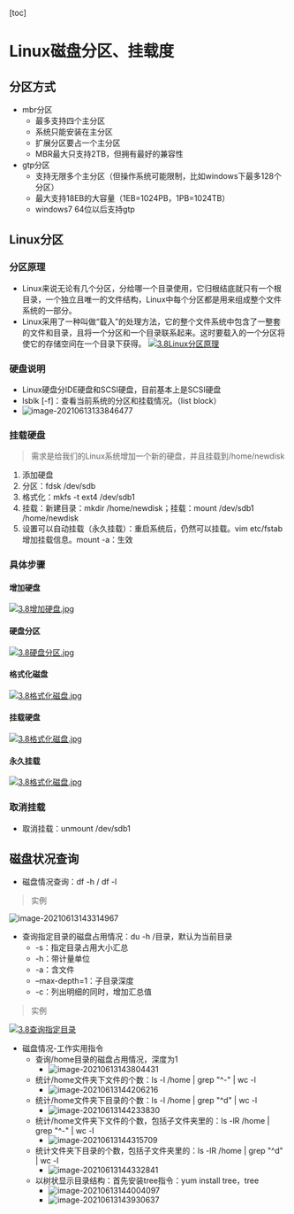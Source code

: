 [toc]

# Linux磁盘分区、挂载度

## 分区方式

- mbr分区
  - 最多支持四个主分区
  - 系统只能安装在主分区
  - 扩展分区要占一个主分区
  - MBR最大只支持2TB，但拥有最好的兼容性
- gtp分区
  - 支持无限多个主分区（但操作系统可能限制，比如windows下最多128个分区）
  - 最大支持18EB的大容量（1EB=1024PB，1PB=1024TB）
  - windows7 64位以后支持gtp

## Linux分区

### 分区原理

- Linux来说无论有几个分区，分给哪一个目录使用，它归根结底就只有一个根目录，一个独立且唯一的文件结构，Linux中每个分区都是用来组成整个文件系统的一部分。
- Linux采用了一种叫做“载入”的处理方法，它的整个文件系统中包含了一整套的文件和目录，且将一个分区和一个目录联系起来。这时要载入的一个分区将使它的存储空间在一个目录下获得。 [![3.8Linux分区原理](asserts/3.8Linux分区原理.jpg)](https://github.com/Sunxz007/Linux-note-follow-Hanshunping/blob/master/imgs/3/3.8Linux分区原理.jpg)

### 硬盘说明

- Linux硬盘分IDE硬盘和SCSI硬盘，目前基本上是SCSI硬盘
- lsblk [-f]：查看当前系统的分区和挂载情况。（list block）
- ![image-20210613133846477](asserts/image-20210613133846477.png)

### 挂载硬盘

> 需求是给我们的Linux系统增加一个新的硬盘，并且挂载到/home/newdisk

1. 添加硬盘
2. 分区：fdsk /dev/sdb
3. 格式化：mkfs -t ext4 /dev/sdb1
4. 挂载：新建目录：mkdir /home/newdisk；挂载：mount /dev/sdb1 /home/newdisk
5. 设置可以自动挂载（永久挂载）：重启系统后，仍然可以挂载。vim etc/fstab 增加挂载信息。mount -a：生效

### 具体步骤

#### 增加硬盘

[![3.8增加硬盘.jpg](asserts/3.8增加硬盘.jpg)](https://github.com/Sunxz007/Linux-note-follow-Hanshunping/blob/master/imgs/3/3.8增加硬盘.jpg)

#### 硬盘分区

[![3.8硬盘分区.jpg](asserts/3.8硬盘分区.jpg)](https://github.com/Sunxz007/Linux-note-follow-Hanshunping/blob/master/imgs/3/3.8硬盘分区.jpg)

#### 格式化磁盘

[![3.8格式化磁盘.jpg](asserts/3.8格式化磁盘.jpg)](https://github.com/Sunxz007/Linux-note-follow-Hanshunping/blob/master/imgs/3/3.8格式化磁盘.jpg)

#### 挂载硬盘

[![3.8格式化磁盘.jpg](asserts/3.8挂载硬盘.jpg)](https://github.com/Sunxz007/Linux-note-follow-Hanshunping/blob/master/imgs/3/3.8挂载硬盘.jpg)

#### 永久挂载

[![3.8格式化磁盘.jpg](asserts/3.8永久挂载.jpg)](https://github.com/Sunxz007/Linux-note-follow-Hanshunping/blob/master/imgs/3/3.8永久挂载.jpg)

### 取消挂载

- 取消挂载：unmount /dev/sdb1

## 磁盘状况查询

- 磁盘情况查询：df -h / df -l

> 实例

![image-20210613143314967](asserts/image-20210613143314967.png)

- 查询指定目录的磁盘占用情况：du -h /目录，默认为当前目录
  - -s：指定目录占用大小汇总
  - -h：带计量单位
  - -a：含文件
  - –max-depth=1：子目录深度
  - -c：列出明细的同时，增加汇总值

> 实例

[![3.8查询指定目录](asserts/3.8查询指定目录.jpg)](https://github.com/Sunxz007/Linux-note-follow-Hanshunping/blob/master/imgs/3/3.8查询指定目录.jpg)

- 磁盘情况-工作实用指令
  - 查询/home目录的磁盘占用情况，深度为1
    - ![image-20210613143804431](asserts/image-20210613143804431.png)
  - 统计/home文件夹下文件的个数：ls -l /home | grep "^-" | wc -l
    - ![image-20210613144206216](asserts/image-20210613144206216.png)
  - 统计/home文件夹下目录的个数：ls -l /home | grep "^d" | wc -l
    - ![image-20210613144233830](asserts/image-20210613144233830.png)
  - 统计/home文件夹下文件的个数，包括子文件夹里的：ls -lR /home | grep "^-" | wc -l
    - ![image-20210613144315709](asserts/image-20210613144315709.png)
  - 统计文件夹下目录的个数，包括子文件夹里的：ls -lR /home | grep "^d" | wc -l
    - ![image-20210613144332841](asserts/image-20210613144332841.png)
  - 以树状显示目录结构：首先安装tree指令：yum install tree，tree
    - ![image-20210613144004097](asserts/image-20210613144004097.png)
    - ![image-20210613143930637](asserts/image-20210613143930637.png)
